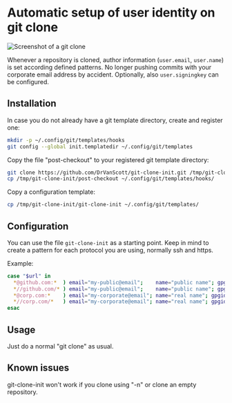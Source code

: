 # Automatic setup of user identity on git clone

![Screenshot of a git clone](/about.png)

Whenever a repository is cloned, author information (`user.email`, `user.name`) is set according defined patterns. No longer pushing commits with your corporate email address by accident.
Optionally, also `user.signingkey` can be configured.

## Installation

In case you do not already have a git template directory, create and register one:

```bash
mkdir -p ~/.config/git/templates/hooks
git config --global init.templatedir ~/.config/git/templates
```
Copy the file "post-checkout" to your registered git template directory:
```bash
git clone https://github.com/DrVanScott/git-clone-init.git /tmp/git-clone-init
cp /tmp/git-clone-init/post-checkout ~/.config/git/templates/hooks/
```
Copy a configuration template:
```bash
cp /tmp/git-clone-init/git-clone-init ~/.config/git/templates/
```
## Configuration

You can use the file `git-clone-init` as a starting point. Keep in mind to create a pattern for each protocol you are using, normally ssh and https.

Example:
```bash
case "$url" in
  *@github.com:*  ) email="my-public@email";    name="public name"; gpgid="GPG ID";;
  *//github.com/* ) email="my-public@email";    name="public name"; gpgid="GPG ID";;
  *@corp.com:*    ) email="my-corporate@email"; name="real name"; gpgid="GPG same/other ID";;
  *//corp.com/*   ) email="my-corporate@email"; name="real name"; gpgid="GPG same/other ID";;
esac
```

## Usage

Just do a normal "git clone" as usual.

## Known issues

git-clone-init won't work if you clone using "-n" or clone an empty repository.

